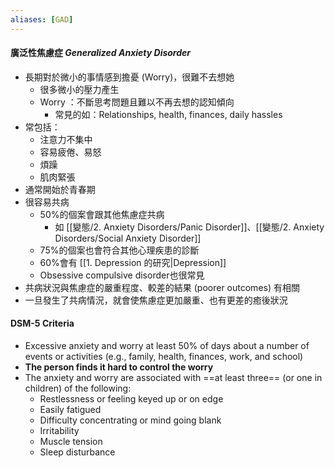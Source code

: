 ```yaml
---
aliases: [GAD]
---
```


#### 廣泛性焦慮症 _Generalized Anxiety Disorder_
- 長期對於微小的事情感到擔憂 (Worry)，很難不去想她
	- 很多微小的壓力產生
	- Worry ：不斷思考問題且難以不再去想的認知傾向
		- 常見的如：Relationships, health, finances, daily hassles
- 常包括：
	- 注意力不集中
	- 容易疲倦、易怒
	- 煩躁
	- 肌肉緊張
- 通常開始於青春期
- 很容易共病
	- 50%的個案會跟其他焦慮症共病 
		- 如 [[變態/2. Anxiety Disorders/Panic Disorder]]、[[變態/2. Anxiety Disorders/Social Anxiety Disorder]]
	- 75%的個案也會符合其他心理疾患的診斷
	- 60%會有 [[1. Depression 的研究|Depression]]
	- Obsessive compulsive disorder也很常見
- 共病狀況與焦慮症的嚴重程度、較差的結果 (poorer outcomes) 有相關
- 一旦發生了共病情況，就會使焦慮症更加嚴重、也有更差的癒後狀況

#### DSM-5 Criteria
- Excessive anxiety and worry at least 50% of days about a number of events or activities (e.g., family, health, finances, work, and school)
- __The person finds it hard to control the worry__
- The anxiety and worry are associated with ==at least three== (or one in children) of the following:
	- Restlessness or feeling keyed up or on edge
	- Easily fatigued
	- Difficulty concentrating or mind going blank
	- Irritability
	- Muscle tension
	- Sleep disturbance